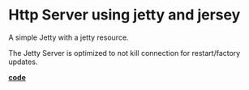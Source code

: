 # Http Server using jetty and jersey
A simple Jetty with a jetty resource.

The Jetty Server is optimized to not kill connection for restart/factory updates.

[**code**](https://github.com/factoryfx/factoryfx/tree/master/docu/src/main/java/io/github/factoryfx/docu/restserver)
